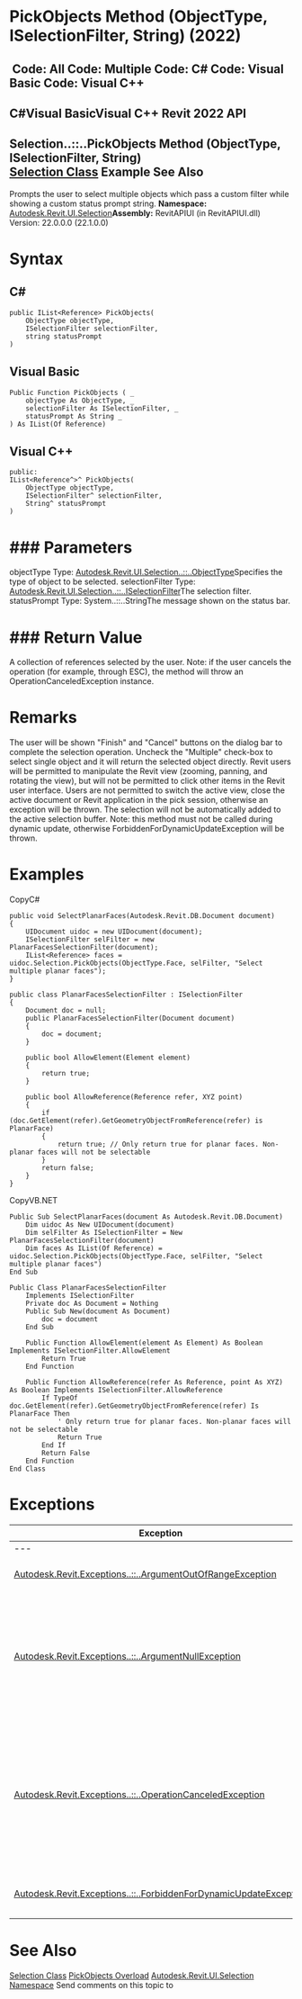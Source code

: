 # PickObjects Method (ObjectType, ISelectionFilter, String) (2022)

﻿
 Code: All Code: Multiple Code: C# Code: Visual Basic Code: Visual C++   
---  
C#Visual BasicVisual C++
Revit 2022 API  
---  
Selection..::..PickObjects Method (ObjectType, ISelectionFilter, String)  
[Selection Class](31b73d46-7d67-5dbb-4dad-80aa597c9afc.md "Selection Class") Example See Also  
---  
Prompts the user to select multiple objects which pass a custom filter while showing a custom status prompt string.
**Namespace:** [Autodesk.Revit.UI.Selection](11785869-cc9e-03fc-97db-767a59af10a1.md "Autodesk.Revit.UI.Selection Namespace")**Assembly:** RevitAPIUI (in RevitAPIUI.dll) Version: 22.0.0.0 (22.1.0.0)
# Syntax
C#  
---  
```text
public IList<Reference> PickObjects(
	ObjectType objectType,
	ISelectionFilter selectionFilter,
	string statusPrompt
)
```
  
Visual Basic  
---  
```text
Public Function PickObjects ( _
	objectType As ObjectType, _
	selectionFilter As ISelectionFilter, _
	statusPrompt As String _
) As IList(Of Reference)
```
  
Visual C++  
---  
```text
public:
IList<Reference^>^ PickObjects(
	ObjectType objectType, 
	ISelectionFilter^ selectionFilter, 
	String^ statusPrompt
)
```
  
# ### Parameters
objectType
    Type: [Autodesk.Revit.UI.Selection..::..ObjectType](2d0cbbba-d4ab-84b7-b081-36c14769d82c.md "ObjectType Enumeration")Specifies the type of object to be selected.
selectionFilter
    Type: [Autodesk.Revit.UI.Selection..::..ISelectionFilter](d552f44b-221c-0ecd-d001-41a5099b2f9f.md "ISelectionFilter Interface")The selection filter.
statusPrompt
    Type: System..::..StringThe message shown on the status bar.
# ### Return Value
A collection of references selected by the user.
Note: if the user cancels the operation (for example, through ESC), the method will throw an OperationCanceledException instance. 
# Remarks
The user will be shown "Finish" and "Cancel" buttons on the dialog bar to complete the selection operation. Uncheck the "Multiple" check-box to select single object and it will return the selected object directly.
Revit users will be permitted to manipulate the Revit view (zooming, panning, and rotating the view), but will not be permitted to click other items in the Revit user interface. Users are not permitted to switch the active view, close the active document or Revit application in the pick session, otherwise an exception will be thrown.
The selection will not be automatically added to the active selection buffer.
Note: this method must not be called during dynamic update, otherwise ForbiddenForDynamicUpdateException will be thrown.
# Examples
CopyC#
```text
public void SelectPlanarFaces(Autodesk.Revit.DB.Document document)
{
    UIDocument uidoc = new UIDocument(document);
    ISelectionFilter selFilter = new PlanarFacesSelectionFilter(document);
    IList<Reference> faces = uidoc.Selection.PickObjects(ObjectType.Face, selFilter, "Select multiple planar faces");
}

public class PlanarFacesSelectionFilter : ISelectionFilter
{
    Document doc = null;
    public PlanarFacesSelectionFilter(Document document)
    {
        doc = document;
    }

    public bool AllowElement(Element element)
    {
        return true;
    }

    public bool AllowReference(Reference refer, XYZ point)
    {   
        if (doc.GetElement(refer).GetGeometryObjectFromReference(refer) is PlanarFace)
        {
            return true; // Only return true for planar faces. Non-planar faces will not be selectable
        }
        return false;
    }
}
```

CopyVB.NET
```text
Public Sub SelectPlanarFaces(document As Autodesk.Revit.DB.Document)
    Dim uidoc As New UIDocument(document)
    Dim selFilter As ISelectionFilter = New PlanarFacesSelectionFilter(document)
    Dim faces As IList(Of Reference) = uidoc.Selection.PickObjects(ObjectType.Face, selFilter, "Select multiple planar faces")
End Sub

Public Class PlanarFacesSelectionFilter
    Implements ISelectionFilter
    Private doc As Document = Nothing
    Public Sub New(document As Document)
        doc = document
    End Sub

    Public Function AllowElement(element As Element) As Boolean Implements ISelectionFilter.AllowElement
        Return True
    End Function

    Public Function AllowReference(refer As Reference, point As XYZ) As Boolean Implements ISelectionFilter.AllowReference
        If TypeOf doc.GetElement(refer).GetGeometryObjectFromReference(refer) Is PlanarFace Then
            ' Only return true for planar faces. Non-planar faces will not be selectable
            Return True
        End If
        Return False
    End Function
End Class
```

# Exceptions
| Exception | Condition |
| --- | --- |
| --- | --- |
| [Autodesk.Revit.Exceptions..::..ArgumentOutOfRangeException](60f148c9-ece0-a6bb-4e12-bb4a9c8c8a24.md "ArgumentOutOfRangeException Class") | Thrown when the objectType is not a recognized value. |
| [Autodesk.Revit.Exceptions..::..ArgumentNullException](631e1424-60f4-929b-4e52-dda9dcd26316.md "ArgumentNullException Class") | Thrown when the selectionFilter is nullNothingnullptra null reference (Nothing in Visual Basic) or statusPrompt is nullNothingnullptra null reference (Nothing in Visual Basic). |
| [Autodesk.Revit.Exceptions..::..OperationCanceledException](aea34480-ceb5-b49f-129d-0799e7bb1c21.md "OperationCanceledException Class") | Thrown when the Revit user cancelled this operation. Thrown when the Revit user tried to switch the active view, close the active document or Revit application when responding to this mode. |
| [Autodesk.Revit.Exceptions..::..ForbiddenForDynamicUpdateException](c5b911f6-1e8f-2cd4-6965-286f41221fe0.md "ForbiddenForDynamicUpdateException Class") | Thrown if this method is called during dynamic update. |

# See Also
[Selection Class](31b73d46-7d67-5dbb-4dad-80aa597c9afc.md "Selection Class")
[PickObjects Overload](e5a547a2-3cf5-7638-2daa-ea85b4d3de2d.md "PickObjects Method")
[Autodesk.Revit.UI.Selection Namespace](11785869-cc9e-03fc-97db-767a59af10a1.md "Autodesk.Revit.UI.Selection Namespace")
Send comments on this topic to 